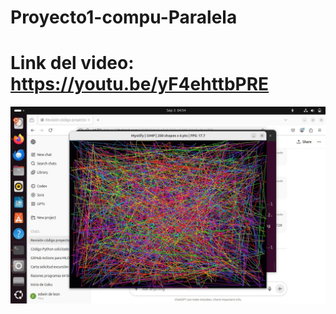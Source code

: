 # Proyecto1-compu-Paralela

# Link del video: https://youtu.be/yF4ehttbPRE
![imagen](imagen_2025-09-03_232059562.png)
